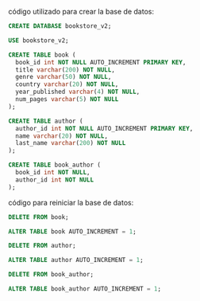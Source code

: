 código utilizado para crear la base de datos:

```sql
CREATE DATABASE bookstore_v2;

USE bookstore_v2;

CREATE TABLE book (
  book_id int NOT NULL AUTO_INCREMENT PRIMARY KEY,
  title varchar(200) NOT NULL,
  genre varchar(50) NOT NULL,
  country varchar(20) NOT NULL,
  year_published varchar(4) NOT NULL,
  num_pages varchar(5) NOT NULL
);

CREATE TABLE author (
  author_id int NOT NULL AUTO_INCREMENT PRIMARY KEY,
  name varchar(20) NOT NULL,
  last_name varchar(200) NOT NULL
);

CREATE TABLE book_author (
  book_id int NOT NULL,
  author_id int NOT NULL
);
```

<!-- ---------------------------------------------------------------------- -->

código para reiniciar la base de datos:

```sql
DELETE FROM book;

ALTER TABLE book AUTO_INCREMENT = 1;

DELETE FROM author;

ALTER TABLE author AUTO_INCREMENT = 1;

DELETE FROM book_author;

ALTER TABLE book_author AUTO_INCREMENT = 1;
```